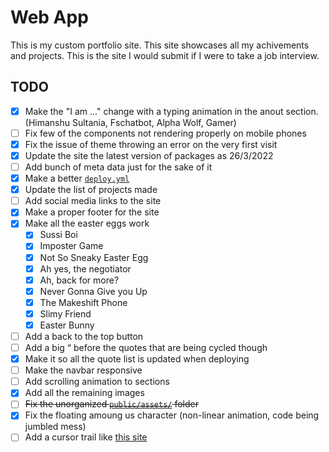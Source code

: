 # Web App

This is my custom portfolio site. This site showcases all my achivements and projects. This is the site I would submit if I were to take a job interview.

## TODO

- [x] Make the "I am ..." change with a typing animation in the anout section. (Himanshu Sultania, Fschatbot, Alpha Wolf, Gamer)
- [ ] Fix few of the components not rendering properly on mobile phones
- [x] Fix the issue of theme throwing an error on the very first visit
- [x] Update the site the latest version of packages as 26/3/2022
- [ ] Add bunch of meta data just for the sake of it
- [x] Make a better [`deploy.yml`](.github/workflows/deploy.yml)
- [x] Update the list of projects made
- [ ] Add social media links to the site
- [x] Make a proper footer for the site
- [x] Make all the easter eggs work
  - [x] Sussi Boi
  - [x] Imposter Game
  - [x] Not So Sneaky Easter Egg
  - [x] Ah yes, the negotiator
  - [x] Ah, back for more?
  - [x] Never Gonna Give you Up
  - [x] The Makeshift Phone
  - [x] Slimy Friend
  - [x] Easter Bunny
- [ ] Add a back to the top button
- [ ] Add a big “ before the quotes that are being cycled though
- [x] Make it so all the quote list is updated when deploying
- [ ] Make the navbar responsive
- [ ] Add scrolling animation to sections
- [x] Add all the remaining images
- [ ] ~~Fix the unorganized [`public/assets/`](public/assets/) folder~~
- [x] Fix the floating amoung us character (non-linear animation, code being jumbled mess)
- [ ] Add a cursor trail like [this site](http://www.ma5a.com/)
